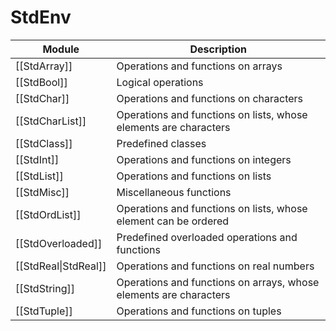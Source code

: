 # StdEnv

| Module               | Description                                                       |
| -------------------- | ----------------------------------------------------------------- |
| [[StdArray]]         | Operations and functions on arrays                                |
| [[StdBool]]          | Logical operations                                                |
| [[StdChar]]          | Operations and functions on characters                            |
| [[StdCharList]]      | Operations and functions on lists, whose elements are characters  |
| [[StdClass]]         | Predefined classes                                                |
| [[StdInt]]           | Operations and functions on integers                              |
| [[StdList]]          | Operations and functions on lists                                 |
| [[StdMisc]]          | Miscellaneous functions                                           |
| [[StdOrdList]]       | Operations and functions on lists, whose element can be ordered   |
| [[StdOverloaded]]    | Predefined overloaded operations and functions                    |
| [[StdReal\|StdReal]] | Operations and functions on real numbers                          |
| [[StdString]]        | Operations and functions on arrays, whose elements are characters |
| [[StdTuple]]         | Operations and functions on tuples                                |